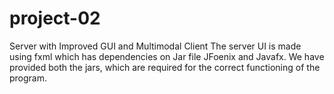 # project-02
Server with Improved GUI and Multimodal Client
The server UI is made using fxml which has dependencies on Jar file JFoenix and Javafx. We have provided both the jars, which are required for the correct functioning of the program. 
